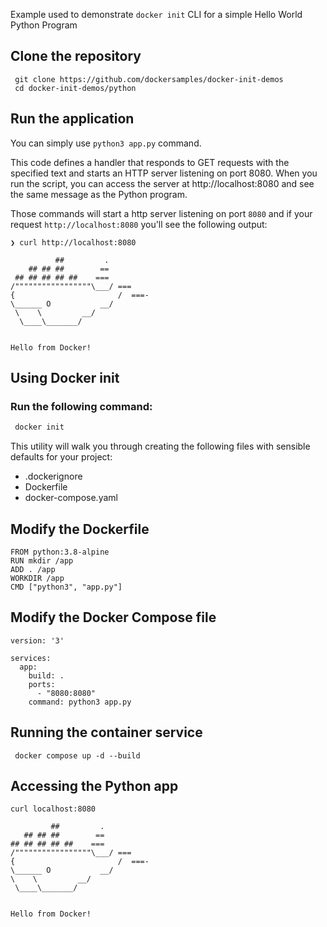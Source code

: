 
Example used to demonstrate ```docker init``` CLI for a simple Hello World Python Program

## Clone the repository

```
 git clone https://github.com/dockersamples/docker-init-demos
 cd docker-init-demos/python
```



## Run the application


You can simply use `python3 app.py` command.


This code defines a handler that responds to GET requests with the specified text and starts an HTTP server listening on port 8080. When you run the script, you can access the server at http://localhost:8080 and see the same message as the Python program.

Those commands will start a http server listening on port `8080` 
and if your request `http://localhost:8080` you'll see the following output: 

```shell
❯ curl http://localhost:8080

          ##         .
    ## ## ##        ==
 ## ## ## ## ##    ===
/"""""""""""""""""\___/ ===
{                       /  ===-
\______ O           __/
 \    \         __/
  \____\_______/


Hello from Docker!
```


## Using Docker init

### Run the following command:

```bash
 docker init
```

This utility will walk you through creating the following files with sensible defaults for your project:
  - .dockerignore
  - Dockerfile
  - docker-compose.yaml

## Modify the Dockerfile

```
FROM python:3.8-alpine
RUN mkdir /app
ADD . /app
WORKDIR /app
CMD ["python3", "app.py"]
```



## Modify the Docker Compose file


```
version: '3'

services:
  app:
    build: .
    ports:
      - "8080:8080"
    command: python3 app.py
```
 
## Running the container service
 
```
 docker compose up -d --build
```
 
 ## Accessing the Python app
 
 ```
curl localhost:8080

          ##         .
    ## ## ##        ==
 ## ## ## ## ##    ===
/"""""""""""""""""\___/ ===
{                       /  ===-
\______ O           __/
 \    \         __/
  \____\_______/


Hello from Docker!
```

